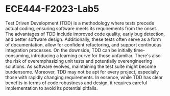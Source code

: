 # ECE444-F2023-Lab5
 
Test Driven Development (TDD) is a methodology where tests precede actual coding, ensuring software meets its requirements from the onset. The advantages of TDD include improved code quality, early bug detection, and better software design. Additionally, these tests often serve as a form of documentation, allow for confident refactoring, and support continuous integration processes. On the downside, TDD can be initially time-consuming, introducing a learning curve for those unfamiliar. There's also the risk of overemphasizing unit tests and potentially overengineering solutions. As software evolves, maintaining the test suite might become burdensome. Moreover, TDD may not be apt for every project, especially those with rapidly changing requirements. In essence, while TDD has clear benefits in terms of code robustness and design, it requires careful implementation to avoid its potential pitfalls.

